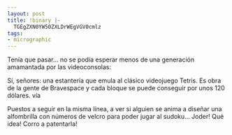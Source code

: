 ```yaml
---
layout: post
title: !binary |-
  TGEgZXN0YW50ZXLDrWEgVGV0cmlz
tags:
- micrographic
---
```

Tenía que pasar… no se podía esperar menos de una generación amamantada por las videoconsolas:

Sí, señores: una estantería que emula al clásico videojuego Tetris. Es obra de la gente de Bravespace y cada bloque se puede conseguir por unos 120 dólares. vía

Puestos a seguir en la misma línea, a ver si alguien se anima a diseñar una alfombrilla con números de velcro para poder jugar al sudoku... Joder! Qué idea! Corro a patentarla!
